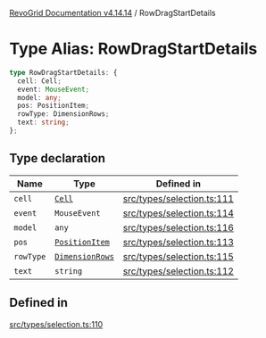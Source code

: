 [RevoGrid Documentation v4.14.14](README.md) / RowDragStartDetails

# Type Alias: RowDragStartDetails

```ts
type RowDragStartDetails: {
  cell: Cell;
  event: MouseEvent;
  model: any;
  pos: PositionItem;
  rowType: DimensionRows;
  text: string;
};
```

## Type declaration

| Name | Type | Defined in |
| ------ | ------ | ------ |
| `cell` | [`Cell`](Interface.Cell.md) | [src/types/selection.ts:111](https://github.com/revolist/revogrid/blob/fdfe81f10fb07db00151f14190ac038aded766a8/src/types/selection.ts#L111) |
| `event` | `MouseEvent` | [src/types/selection.ts:114](https://github.com/revolist/revogrid/blob/fdfe81f10fb07db00151f14190ac038aded766a8/src/types/selection.ts#L114) |
| `model` | `any` | [src/types/selection.ts:116](https://github.com/revolist/revogrid/blob/fdfe81f10fb07db00151f14190ac038aded766a8/src/types/selection.ts#L116) |
| `pos` | [`PositionItem`](Interface.PositionItem.md) | [src/types/selection.ts:113](https://github.com/revolist/revogrid/blob/fdfe81f10fb07db00151f14190ac038aded766a8/src/types/selection.ts#L113) |
| `rowType` | [`DimensionRows`](TypeAlias.DimensionRows.md) | [src/types/selection.ts:115](https://github.com/revolist/revogrid/blob/fdfe81f10fb07db00151f14190ac038aded766a8/src/types/selection.ts#L115) |
| `text` | `string` | [src/types/selection.ts:112](https://github.com/revolist/revogrid/blob/fdfe81f10fb07db00151f14190ac038aded766a8/src/types/selection.ts#L112) |

## Defined in

[src/types/selection.ts:110](https://github.com/revolist/revogrid/blob/fdfe81f10fb07db00151f14190ac038aded766a8/src/types/selection.ts#L110)

